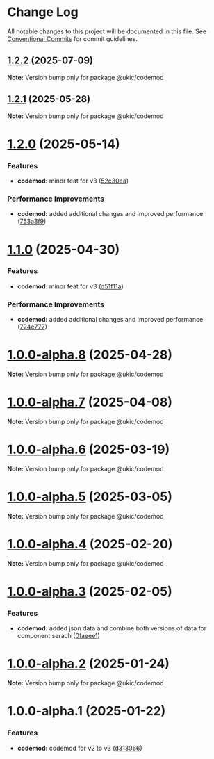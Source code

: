 # Change Log

All notable changes to this project will be documented in this file.
See [Conventional Commits](https://conventionalcommits.org) for commit guidelines.

## [1.2.2](https://github.com/mi6/ic-ui-kit/compare/@ukic/codemod@1.2.1...@ukic/codemod@1.2.2) (2025-07-09)

**Note:** Version bump only for package @ukic/codemod

## [1.2.1](https://github.com/mi6/ic-ui-kit/compare/@ukic/codemod@1.2.0...@ukic/codemod@1.2.1) (2025-05-28)

**Note:** Version bump only for package @ukic/codemod

# [1.2.0](https://github.com/mi6/ic-ui-kit/compare/@ukic/codemod@1.0.0-alpha.8...@ukic/codemod@1.2.0) (2025-05-14)

### Features

- **codemod:** minor feat for v3 ([52c30ea](https://github.com/mi6/ic-ui-kit/commit/52c30eaad0c7bfe3fbb5d9be9473a7f71ce850c3))

### Performance Improvements

- **codemod:** added additional changes and improved performance ([753a3f9](https://github.com/mi6/ic-ui-kit/commit/753a3f924cf618490cf8624051dfda39ce590aaa))

# [1.1.0](https://github.com/mi6/ic-ui-kit/compare/@ukic/codemod@1.0.0-alpha.8...@ukic/codemod@1.1.0) (2025-04-30)

### Features

- **codemod:** minor feat for v3 ([d51f11a](https://github.com/mi6/ic-ui-kit/commit/d51f11aea7154ad0e3df53df7221ef4b29b98082))

### Performance Improvements

- **codemod:** added additional changes and improved performance ([724e777](https://github.com/mi6/ic-ui-kit/commit/724e7775753aa2c55c336e84bd7e32be37cf3f9c))

# [1.0.0-alpha.8](https://github.com/mi6/ic-ui-kit/compare/@ukic/codemod@1.0.0-alpha.7...@ukic/codemod@1.0.0-alpha.8) (2025-04-28)

**Note:** Version bump only for package @ukic/codemod

# [1.0.0-alpha.7](https://github.com/mi6/ic-ui-kit/compare/@ukic/codemod@1.0.0-alpha.6...@ukic/codemod@1.0.0-alpha.7) (2025-04-08)

**Note:** Version bump only for package @ukic/codemod

# [1.0.0-alpha.6](https://github.com/mi6/ic-ui-kit/compare/@ukic/codemod@1.0.0-alpha.5...@ukic/codemod@1.0.0-alpha.6) (2025-03-19)

**Note:** Version bump only for package @ukic/codemod

# [1.0.0-alpha.5](https://github.com/mi6/ic-ui-kit/compare/@ukic/codemod@1.0.0-alpha.3...@ukic/codemod@1.0.0-alpha.5) (2025-03-05)

**Note:** Version bump only for package @ukic/codemod

# [1.0.0-alpha.4](https://github.com/mi6/ic-ui-kit/compare/@ukic/codemod@1.0.0-alpha.3...@ukic/codemod@1.0.0-alpha.4) (2025-02-20)

**Note:** Version bump only for package @ukic/codemod

# [1.0.0-alpha.3](https://github.com/mi6/ic-ui-kit/compare/@ukic/codemod@1.0.0-alpha.2...@ukic/codemod@1.0.0-alpha.3) (2025-02-05)

### Features

- **codemod:** added json data and combine both versions of data for component serach ([0faeee1](https://github.com/mi6/ic-ui-kit/commit/0faeee11b54c4582c3a6b2d0186372ae16afa447))

# [1.0.0-alpha.2](https://github.com/mi6/ic-ui-kit/compare/@ukic/codemod@1.0.0-alpha.1...@ukic/codemod@1.0.0-alpha.2) (2025-01-24)

**Note:** Version bump only for package @ukic/codemod

# 1.0.0-alpha.1 (2025-01-22)

### Features

- **codemod:** codemod for v2 to v3 ([d313066](https://github.com/mi6/ic-ui-kit/commit/d313066c8dd198d206797d12bcdbc14e2fa3801f))
